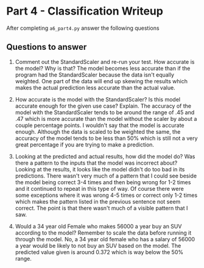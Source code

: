 # Part 4 - Classification Writeup

After completing `a6_part4.py` answer the following questions

## Questions to answer

1. Comment out the StandardScaler and re-run your test. How accurate is the model? Why is that?
The model becomes less accurate than if the program had the StandardScaler because the data isn't equally weighted. One part of the data will end up skewing the results which makes the actual prediction less accurate than the actual value.

2. How accurate is the model with the StandardScaler? Is this model accurate enough for the given use case? Explain.
The accuracy of the model with the StandardScaler tends to be around the range of .45 and .47 which is more accurate than the model without the scaler by about a couple percentage points. I wouldn't say that the model is accurate enough. Although the data is scaled to be weighted the same, the accuracy of the model tends to be less than 50% which is still not a very great percentage if you are trying to make a prediction.

3. Looking at the predicted and actual results, how did the model do? Was there a pattern to the inputs that the model was incorrect about?
Looking at the results, it looks like the model didn't do too bad in its predictions. There wasn't very much of a pattern that I could see beside the model being correct 3-4 times and then being wrong for 1-2 times and it continued to repeat in this type of way. Of course there were some exceptions where it was wrong 4-5 times or correct only 1-2 times which makes the pattern listed in the previous sentence not seem correct. The point is that there wasn't much of a visible pattern that I saw.

4. Would a 34 year old Female who makes 56000 a year buy an SUV according to the model? Remember to scale the data before running it through the model.
No, a 34 year old female who has a salary of 56000 a year would be likely to not buy an SUV based on the model. The predicted value given is around 0.372 which is way below the 50% range.

